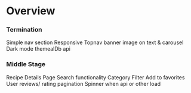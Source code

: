 # Overview

### Termination
Simple nav section
Responsive Topnav
banner image on text & carousel
Dark mode
themealDb api

### Middle Stage
Recipe Details Page
Search functionality
Category Filter
Add to favorites
User reviews/ rating
pagination 
Spinner when api or other load

